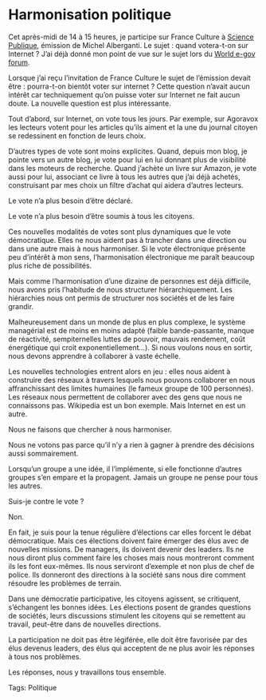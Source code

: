 # Harmonisation politique

Cet après-midi de 14 à 15 heures, je participe sur France Culture à [Science Publique](http://www.radiofrance.fr/chaines/france-culture2/emissions/science_publique/), émission de Michel Alberganti. Le sujet : quand votera-t-on sur Internet ? J’ai déjà donné mon point de vue sur le sujet lors du [World e-gov forum](http://www.worldegovforum.com/article.php3?id_article=648).<span id="more-270"></span>

Lorsque j’ai reçu l’invitation de France Culture le sujet de l’émission devait être : pourra-t-on bientôt voter sur internet ? Cette question n’avait aucun intérêt car techniquement qu’on puisse voter sur Internet ne fait aucun doute. La nouvelle question est plus intéressante.

Tout d’abord, sur Internet, on vote tous les jours. Par exemple, sur Agoravox les lecteurs votent pour les articles qu’ils aiment et la une du journal citoyen se redessinent en fonction de leurs choix.

D’autres types de vote sont moins explicites. Quand, depuis mon blog, je pointe vers un autre blog, je vote pour lui en lui donnant plus de visibilité dans les moteurs de recherche. Quand j’achète un livre sur Amazon, je vote aussi pour lui, associant ce livre à tous les autres que j’ai déjà achetés, construisant par mes choix un filtre d’achat qui aidera d’autres lecteurs.

Le vote n’a plus besoin d’être déclaré.

Le vote n’a plus besoin d’être soumis à tous les citoyens.

Ces nouvelles modalités de votes sont plus dynamiques que le vote démocratique. Elles ne nous aident pas à trancher dans une direction ou dans une autre mais à nous harmoniser. Si le vote électronique présente peu d’intérêt à mon sens, l’harmonisation électronique me paraît beaucoup plus riche de possibilités.

Mais comme l’harmonisation d’une dizaine de personnes est déjà difficile, nous avons pris l’habitude de nous structurer hiérarchiquement. Les hiérarchies nous ont permis de structurer nos sociétés et de les faire grandir.

Malheureusement dans un monde de plus en plus complexe, le système managérial est de moins en moins adapté (faible bande-passante, manque de réactivité, sempiternelles luttes de pouvoir, mauvais rendement, coût énergétique qui croit exponentiellement…). Si nous voulons nous en sortir, nous devons apprendre à collaborer à vaste échelle.

Les nouvelles technologies entrent alors en jeu : elles nous aident à construire des réseaux à travers lesquels nous pouvons collaborer en nous affranchissant des limites humaines (le fameux groupe de 100 personnes). Les réseaux nous permettent de collaborer avec des gens que nous ne connaissons pas. Wikipedia est un bon exemple. Mais Internet en est un autre.

Nous ne faisons que chercher à nous harmoniser.

Nous ne votons pas parce qu’il n’y a rien à gagner à prendre des décisions aussi sommairement.

Lorsqu’un groupe a une idée, il l’implémente, si elle fonctionne d’autres groupes s’en empare et la propagent. Jamais un groupe ne pense pour tous les autres.

Suis-je contre le vote ?

Non.

En fait, je suis pour la tenue régulière d’élections car elles forcent le débat démocratique. Mais ces élections doivent faire émerger des élus avec de nouvelles missions. De managers, ils doivent devenir des leaders. Ils ne nous diront plus comment faire les choses mais nous montreront comment ils les font eux-mêmes. Ils nous serviront d’exemple et non plus de chef de police. Ils donneront des directions à la société sans nous dire comment résoudre les problèmes de terrain.

Dans une démocratie participative, les citoyens agissent, se critiquent, s’échangent les bonnes idées. Les élections posent de grandes questions de sociétés, leurs discussions stimulent les citoyens qui se remettent au travail, peut-être dans de nouvelles directions.

La participation ne doit pas être légiférée, elle doit être favorisée par des élus devenus leaders, des élus qui acceptent de ne plus avoir les réponses à tous nos problèmes.

Les réponses, nous y travaillons tous ensemble.

Tags: Politique
